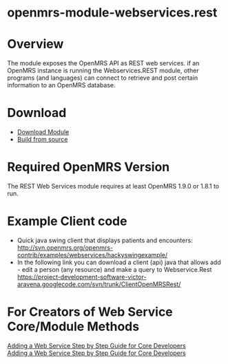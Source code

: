 openmrs-module-webservices.rest
===============

**Overview**
===============
The module exposes the OpenMRS API as REST web services.  if an OpenMRS instance is running the Webservices.REST module, other programs (and languages) can connect to retrieve and post certain information to an OpenMRS database.

**Download**
===============
  * [Download Module](https://modules.openmrs.org/#/show/153/webservices-rest)            
  * [Build from source](https://github.com/openmrs/openmrs-module-webservices.rest)

**Required OpenMRS Version**
===============
The REST Web Services module requires at least OpenMRS 1.9.0 or 1.8.1 to run.

**Example Client code**
===============
  * Quick java swing client that displays patients and encounters: http://svn.openmrs.org/openmrs-contrib/examples/webservices/hackyswingexample/
  * In the following link you can download  a client (api)  java that allows  add - edit a person (any resource) and make a query to Webservice.Rest https://project-development-software-victor-aravena.googlecode.com/svn/trunk/ClientOpenMRSRest/
  
**For Creators of Web Service Core/Module Methods**
===============
[Adding a Web Service Step by Step Guide for Core Developers](https://wiki.openmrs.org/display/docs/Adding+a+Web+Service+Step+by+Step+Guide+for+Core+Developers)        
[Adding a Web Service Step by Step Guide for Core Developers](https://wiki.openmrs.org/display/docs/Adding+a+Web+Service+Step+by+Step+Guide+for+Module+Developers)

